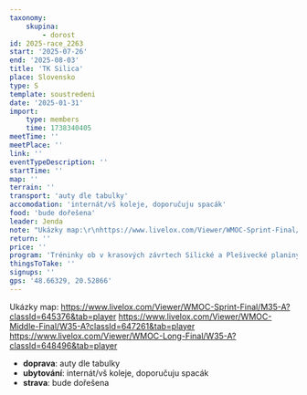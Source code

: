 ```yaml
---
taxonomy:
    skupina:
        - dorost
id: 2025-race_2263
start: '2025-07-26'
end: '2025-08-03'
title: 'TK Silica'
place: Slovensko
type: S
template: soustredeni
date: '2025-01-31'
import:
    type: members
    time: 1738340405
meetTime: ''
meetPlace: ''
link: ''
eventTypeDescription: ''
startTime: ''
map: ''
terrain: ''
transport: 'auty dle tabulky'
accomodation: 'internát/vš koleje, doporučuju spacák'
food: 'bude dořešena'
leader: Jenda
note: "Ukázky map:\r\nhttps://www.livelox.com/Viewer/WMOC-Sprint-Final/M35-A?classId=645376&tab=player\r\nhttps://www.livelox.com/Viewer/WMOC-Middle-Final/W35-A?classId=647261&tab=player\r\nhttps://www.livelox.com/Viewer/WMOC-Long-Final/W35-A?classId=648496&tab=player"
return: ''
price: ''
program: 'Tréninky ob v krasových závrtech Silické a Plešivecké planiny, v terénech veteránského MS 2023. Druhá část v okolí Košic.'
thingsToTake: ''
signups: ''
gps: '48.66329, 20.52866'
---
```


Ukázky map:
https://www.livelox.com/Viewer/WMOC-Sprint-Final/M35-A?classId=645376&tab=player
https://www.livelox.com/Viewer/WMOC-Middle-Final/W35-A?classId=647261&tab=player
https://www.livelox.com/Viewer/WMOC-Long-Final/W35-A?classId=648496&tab=player
* **doprava**: auty dle tabulky
* **ubytování**: internát/vš koleje, doporučuju spacák
* **strava**: bude dořešena
